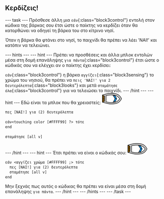 ## Κερδίζεις!

--- task --- Πρόσθεσε άλλη μια `εάν`{:class="block3control"} εντολή στον κώδικα της βάρκας σου έτσι ώστε ο παίκτης να κερδίζει όταν θα κατορθώνει να οδηγεί τη βάρκα του στο κίτρινο νησί.

Όταν η βάρκα θα φτάνει στο νησί, το παιχνίδι θα πρέπει να λέει 'ΝΑΙ!' και κατόπιν να τελειώνει.

--- hints ---
 --- hint --- Πρέπει να προσθέσεις και άλλα μπλοκ εντολών μέσα στη δομή επανάληψης `για πάντα`{:class="block3control"} έτσι ώστε ο κώδικάς σου να ελέγχει αν ο παίκτης έχει κερδίσει:

`εάν`{:class="block3control"} η βάρκα `αγγίζει`{:class="block3sensing"} το χρώμα του νησιού, θα πρέπει να `πεις 'ΝΑΙ!' για 2 δευτερόλεπτα`{:class="block3looks"} και μετά `σταμάτησε όλα`{:class="block3control"} για να τελειώσει το παιχνίδι.
--- /hint ---
 --- hint --- Εδώ είναι τα μπλοκ που θα χρειαστείς: ![χαρακτήρας-βάρκα](images/boat_resize.png)

```blocks3
πες [ΝΑΙ!] για (2) δευτερόλεπτα

εάν<touching color [#FFFF99] ?> τότε
end

σταμάτησε [all v]

```

--- /hint --- --- hint --- Έτσι πρέπει να είναι ο κώδικάς σου: ![χαρακτήρας-βάρκα](images/boat_resize.png)

```blocks3
εάν <αγγίζει χρώμα [#FFFF99] ;> τότε 
  πες [ΝΑΙ!] για (2) δευτερόλεπτα
  σταμάτησε [all v]
end
```

Μην ξεχνάς πως αυτός ο κώδικας θα πρέπει να είναι μέσα στη δομή επανάληψης `για πάντα`.
--- /hint ---
--- /hints --- --- /task ---